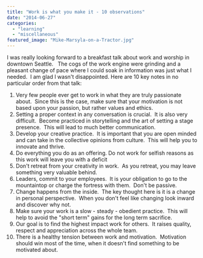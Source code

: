 ```yaml
---
title: "Work is what you make it - 10 observations"
date: "2014-06-27"
categories: 
  - "learning"
  - "miscellaneous"
featured_image: "Mike-Marsyla-on-a-Tractor.jpg"
---
```


I was really looking forward to a breakfast talk about work and worship in downtown Seattle.   The cogs of the work engine were grinding and a pleasant change of pace where I could soak in information was just what I needed.  I am glad I wasn't disappointed. Here are 10 key notes in no particular order from that talk:

1. Very few people ever get to work in what they are truly passionate about.  Since this is the case, make sure that your motivation is not based upon your passion, but rather values and ethics.
2. Setting a proper context in any conversation is crucial.  It is also very difficult.  Become practiced in storytelling and the art of setting a stage presence.  This will lead to much better communication.
3. Develop your creative practice.  It is important that you are open minded and can take in the collective opinions from culture.  This will help you to innovate and thrive.
4. Do everything you do as an offering. Do not work for selfish reasons as this work will leave you with a deficit
5. Don't retreat from your creativity in work.  As you retreat, you may leave something very valuable behind.
6. Leaders, commit to your employees.  It is your obligation to go to the mountaintop or charge the fortress with them.  Don't be passive.
7. Change happens from the inside.  The key thought here is it is a change in personal perspective.  When you don't feel like changing look inward and discover why not.
8. Make sure your work is a slow - steady - obedient practice.  This will help to avoid the "short term" gains for the long term sacrifice.
9. Our goal is to find the highest impact work for others.  It raises quality, respect and appreciation across the whole team.
10. There is a healthy tension between work and motivation.  Motivation should win most of the time, when it doesn't find something to be motivated about.
